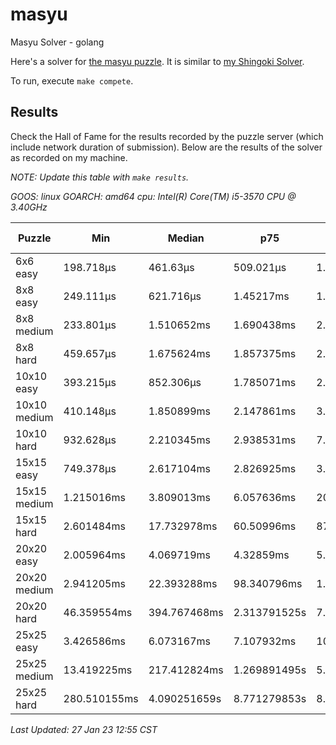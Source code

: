 # masyu
Masyu Solver - golang

Here's a solver for [the masyu puzzle](www.puzzle-masyu.com). It is similar to [my Shingoki Solver](https://github.com/joshprzybyszewski/shingokisolver).

To run, execute `make compete`.

## Results

Check the Hall of Fame for the results recorded by the puzzle server (which include network duration of submission). Below are the results of the solver as recorded on my machine.

_NOTE: Update this table with `make results`._

<resultsMarker>

_GOOS: linux_
_GOARCH: amd64_
_cpu: Intel(R) Core(TM) i5-3570 CPU @ 3.40GHz_

|Puzzle|Min|Median|p75|p95|sample size|
|-|-|-|-|-|-:|
|6x6 easy|198.718µs|461.63µs|509.021µs|1.42242ms|348|
|8x8 easy|249.111µs|621.716µs|1.45217ms|1.718441ms|315|
|8x8 medium|233.801µs|1.510652ms|1.690438ms|2.079029ms|293|
|8x8 hard|459.657µs|1.675624ms|1.857375ms|2.961232ms|276|
|10x10 easy|393.215µs|852.306µs|1.785071ms|2.073919ms|269|
|10x10 medium|410.148µs|1.850899ms|2.147861ms|3.389086ms|252|
|10x10 hard|932.628µs|2.210345ms|2.938531ms|7.143405ms|233|
|15x15 easy|749.378µs|2.617104ms|2.826925ms|3.472324ms|213|
|15x15 medium|1.215016ms|3.809013ms|6.057636ms|20.287609ms|163|
|15x15 hard|2.601484ms|17.732978ms|60.50996ms|875.572368ms|119|
|20x20 easy|2.005964ms|4.069719ms|4.32859ms|5.391534ms|122|
|20x20 medium|2.941205ms|22.393288ms|98.340796ms|1.006102027s|88|
|20x20 hard|46.359554ms|394.767468ms|2.313791525s|7.876374691s|9|
|25x25 easy|3.426586ms|6.073167ms|7.107932ms|10.982163ms|72|
|25x25 medium|13.419225ms|217.412824ms|1.269891495s|5.114112803s|47|
|25x25 hard|280.510155ms|4.090251659s|8.771279853s|8.771279853s|3|

_Last Updated: 27 Jan 23 12:55 CST_
</resultsMarker>